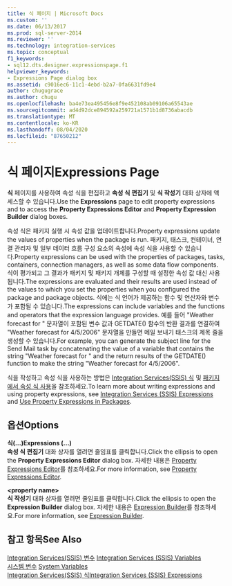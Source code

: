 ```yaml
---
title: 식 페이지 | Microsoft Docs
ms.custom: ''
ms.date: 06/13/2017
ms.prod: sql-server-2014
ms.reviewer: ''
ms.technology: integration-services
ms.topic: conceptual
f1_keywords:
- sql12.dts.designer.expressionspage.f1
helpviewer_keywords:
- Expressions Page dialog box
ms.assetid: c9016ec6-11c1-4ebd-b2a7-0fa6631fd9e4
author: chugugrace
ms.author: chugu
ms.openlocfilehash: ba4e73ea495456e8f9e452108ab09106a65543ae
ms.sourcegitcommit: ad4d92dce894592a259721a1571b1d8736abacdb
ms.translationtype: MT
ms.contentlocale: ko-KR
ms.lasthandoff: 08/04/2020
ms.locfileid: "87650212"
---
```

# <a name="expressions-page"></a><span data-ttu-id="e0d7f-102">식 페이지</span><span class="sxs-lookup"><span data-stu-id="e0d7f-102">Expressions Page</span></span>
  <span data-ttu-id="e0d7f-103">**식** 페이지를 사용하여 속성 식을 편집하고 **속성 식 편집기** 및 **식 작성기** 대화 상자에 액세스할 수 있습니다.</span><span class="sxs-lookup"><span data-stu-id="e0d7f-103">Use the **Expressions** page to edit property expressions and to access the **Property Expressions Editor** and **Property Expression Builder** dialog boxes.</span></span>  
  
 <span data-ttu-id="e0d7f-104">속성 식은 패키지 실행 시 속성 값을 업데이트합니다.</span><span class="sxs-lookup"><span data-stu-id="e0d7f-104">Property expressions update the values of properties when the package is run.</span></span> <span data-ttu-id="e0d7f-105">패키지, 태스크, 컨테이너, 연결 관리자 및 일부 데이터 흐름 구성 요소의 속성에 속성 식을 사용할 수 있습니다.</span><span class="sxs-lookup"><span data-stu-id="e0d7f-105">Property expressions can be used with the properties of packages, tasks, containers, connection managers, as well as some data flow components.</span></span> <span data-ttu-id="e0d7f-106">식이 평가되고 그 결과가 패키지 및 패키지 개체를 구성할 때 설정한 속성 값 대신 사용됩니다.</span><span class="sxs-lookup"><span data-stu-id="e0d7f-106">The expressions are evaluated and their results are used instead of the values to which you set the properties when you configured the package and package objects.</span></span> <span data-ttu-id="e0d7f-107">식에는 식 언어가 제공하는 함수 및 연산자와 변수가 포함될 수 있습니다.</span><span class="sxs-lookup"><span data-stu-id="e0d7f-107">The expressions can include variables and the functions and operators that the expression language provides.</span></span> <span data-ttu-id="e0d7f-108">예를 들어 "Weather forecast for " 문자열이 포함된 변수 값과 GETDATE() 함수의 반환 결과를 연결하여 "Weather forecast for 4/5/2006" 문자열을 만들면 메일 보내기 태스크의 제목 줄을 생성할 수 있습니다.</span><span class="sxs-lookup"><span data-stu-id="e0d7f-108">For example, you can generate the subject line for the Send Mail task by concatenating the value of a variable that contains the string "Weather forecast for " and the return results of the GETDATE() function to make the string "Weather forecast for 4/5/2006".</span></span>  
  
 <span data-ttu-id="e0d7f-109">식을 작성하고 속성 식을 사용하는 방법은 [Integration Services&#40;SSIS&#41; 식](integration-services-ssis-expressions.md) 및 [패키지에서 속성 식 사용](use-property-expressions-in-packages.md)을 참조하세요.</span><span class="sxs-lookup"><span data-stu-id="e0d7f-109">To learn more about writing expressions and using property expressions, see [Integration Services &#40;SSIS&#41; Expressions](integration-services-ssis-expressions.md) and [Use Property Expressions in Packages](use-property-expressions-in-packages.md).</span></span>  
  
## <a name="options"></a><span data-ttu-id="e0d7f-110">옵션</span><span class="sxs-lookup"><span data-stu-id="e0d7f-110">Options</span></span>  
 <span data-ttu-id="e0d7f-111">**식(...)**</span><span class="sxs-lookup"><span data-stu-id="e0d7f-111">**Expressions (...)**</span></span>  
 <span data-ttu-id="e0d7f-112">**속성 식 편집기** 대화 상자를 열려면 줄임표를 클릭합니다.</span><span class="sxs-lookup"><span data-stu-id="e0d7f-112">Click the ellipsis to open the **Property Expressions Editor** dialog box.</span></span> <span data-ttu-id="e0d7f-113">자세한 내용은 [Property Expressions Editor](property-expressions-editor.md)를 참조하세요.</span><span class="sxs-lookup"><span data-stu-id="e0d7f-113">For more information, see [Property Expressions Editor](property-expressions-editor.md).</span></span>  
  
 **\<property name>**  
 <span data-ttu-id="e0d7f-114">**식 작성기** 대화 상자를 열려면 줄임표를 클릭합니다.</span><span class="sxs-lookup"><span data-stu-id="e0d7f-114">Click the ellipsis to open the **Expression Builder** dialog box.</span></span> <span data-ttu-id="e0d7f-115">자세한 내용은 [Expression Builder](expression-builder.md)를 참조하세요.</span><span class="sxs-lookup"><span data-stu-id="e0d7f-115">For more information, see [Expression Builder](expression-builder.md).</span></span>  
  
## <a name="see-also"></a><span data-ttu-id="e0d7f-116">참고 항목</span><span class="sxs-lookup"><span data-stu-id="e0d7f-116">See Also</span></span>  
 <span data-ttu-id="e0d7f-117">[Integration Services&#40;SSIS&#41; 변수](../integration-services-ssis-variables.md) </span><span class="sxs-lookup"><span data-stu-id="e0d7f-117">[Integration Services &#40;SSIS&#41; Variables](../integration-services-ssis-variables.md) </span></span>  
 <span data-ttu-id="e0d7f-118">[시스템 변수](../system-variables.md) </span><span class="sxs-lookup"><span data-stu-id="e0d7f-118">[System Variables](../system-variables.md) </span></span>  
 [<span data-ttu-id="e0d7f-119">Integration Services&#40;SSIS&#41; 식</span><span class="sxs-lookup"><span data-stu-id="e0d7f-119">Integration Services &#40;SSIS&#41; Expressions</span></span>](integration-services-ssis-expressions.md)  
  
  

